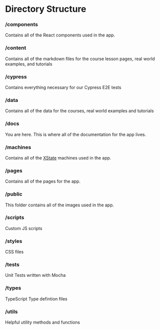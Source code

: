 # Directory Structure

### /components

Contains all of the React components used in the app.

### /content

Contains all of the markdown files for the course lesson pages, real world examples, and tutorials

### /cypress

Contains everything necessary for our Cypress E2E tests

### /data

Contains all of the data for the courses, real world examples and tutorials

### /docs

You are here. This is where all of the documentation for the app lives.

### /machines

Contains all of the [XState](https://xstate.js.org/docs/) machines used in the app.

### /pages

Contains all of the pages for the app.

### /public

This folder contains all of the images used in the app.

### /scripts

Custom JS scripts

### /styles

CSS files

### /tests

Unit Tests written with Mocha

### /types

TypeScript Type defintion files

### /utils

Helpful utility methods and functions

